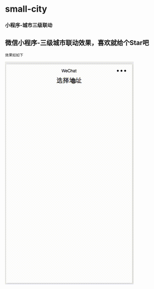 # small-city
### 小程序-城市三级联动
## 微信小程序-三级城市联动效果，喜欢就给个Star吧

    效果如如下
![image](https://github.com/cxcxy/small-city/blob/master/city.gif)


